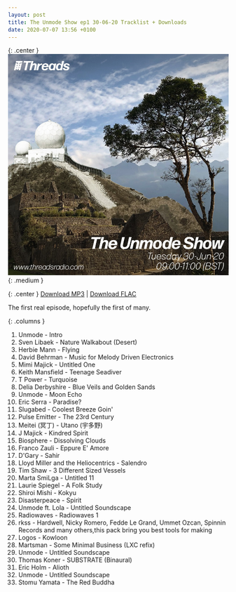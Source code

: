 ```yaml
---
layout: post
title: The Unmode Show ep1 30-06-20 Tracklist + Downloads
date: 2020-07-07 13:56 +0100
---
```

{: .center }
![The Unmode Show ep1](/assets/img/unmode_show_covers/ep1.jpg){: .medium }

{: .center }
[Download MP3](https://drive.google.com/file/d/1ymwViFlfLkFYis53z7epzNtq6RuPbovs/view?usp=sharing) \| [Download FLAC](https://drive.google.com/file/d/1K4QXv0fk3IpOhI439fOJvg8mJmuA8QlH/view?usp=sharing)

The first real episode, hopefully the first of many.

{: .columns }
01. Unmode - Intro
02. Sven Libaek - Nature Walkabout (Desert)
03. Herbie Mann - Flying
04. David Behrman - Music for Melody Driven Electronics
05. Mimi Majick - Untitled One
06. Keith Mansfield - Teenage Seadiver
07. T Power - Turquoise
08. Delia Derbyshire - Blue Veils and Golden Sands
09. Unmode - Moon Echo
10. Eric Serra - Paradise?
11. Slugabed - Coolest Breeze Goin'
12. Pulse Emitter - The 23rd Century
13. Meitei (冥丁) - Utano (宇多野)
14. J Majick - Kindred Spirit
15. Biosphere - Dissolving Clouds
16. Franco Zauli - Eppure E' Amore
17. D'Gary - Sahir
18. Lloyd Miller and the Heliocentrics - Salendro
19. Tim Shaw - 3 Different Sized Vessels
20. Marta SmiLga - Untitled 11
21. Laurie Spiegel - A Folk Study
22. Shiroi Mishi - Kokyu
23. Disasterpeace - Spirit
24. Unmode ft. Lola - Untitled Soundscape
25. Radiowaves - Radiowaves 1
26. rkss - Hardwell, Nicky Romero, Fedde Le Grand, Ummet Ozcan, Spinnin Records and many others,this pack bring you best tools for making
27. Logos - Kowloon
28. Martsman - Some Minimal Business (LXC refix)
29. Unmode - Untitled Soundscape
30. Thomas Koner - SUBSTRATE (Binaural)
31. Eric Holm - Alioth
32. Unmode - Untitled Soundscape
33. Stomu Yamata - The Red Buddha

